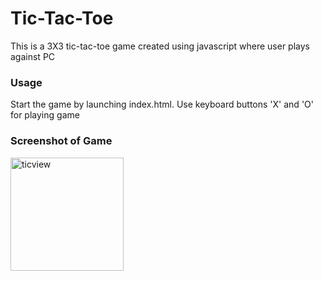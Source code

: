 # Tic-Tac-Toe
This is a 3X3 tic-tac-toe game created using javascript where user plays against PC

### Usage
Start the game by launching index.html. 
Use keyboard buttons 'X' and 'O' for playing game
### Screenshot of Game
<img width="181" alt="ticview" src="https://user-images.githubusercontent.com/8640964/37716907-9605bd18-2d45-11e8-8198-d9c98c66d8ec.PNG">
